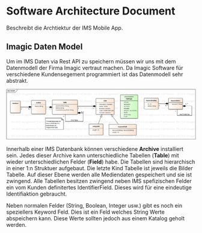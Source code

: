 # Software Architecture Document

Beschreibt die Archtiektur der IMS Mobile App.


## Imagic Daten Model
Um im IMS Daten via Rest API zu speichern müssen wir uns mit dem Datenmodell der Firma Imagic vertraut machen.
Da Imagic Software für verschiedene Kundensegement programmiert ist das Datenmodell sehr abstrakt.

![IMS Datenmodell](Ims_Datenmodell.png)

Innerhalb einer IMS Datenbank können verschiedene **Archive** installiert sein. Jedes dieser Archive kann unterschiedliche Tabellen (**Table**) mit wieder unterschiedlichen Felder (**Field**) habe. Die Tabellen sind hierarchisch in einer 1:n Struktuer aufgebaut. Die letzte Kind Tabelle ist jeweils die Bilder Tabelle. Auf dieser Ebene werden alle Mediendaten gespeichert und sie ist zwingend. Alle Tabellen besitzen zwingend neben IMS spefizischen Felder ein vom Kunden definitertes IdentifierField. Dieses wird für eine eindeutige Identifiaktion gebraucht.

Neben normalen Felder (String, Boolean, Integer usw.) gibt es noch ein speziellers Keyword Feld. Dies ist ein Feld welches String Werte abspeichern kann. Diese Werte sollten jedoch aus einem Katalog geholt werden. 